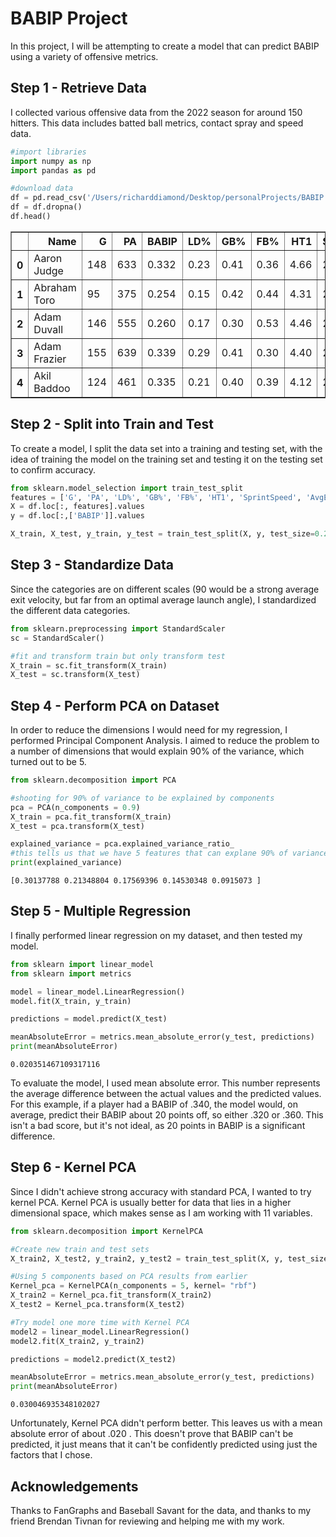 # BABIP Project
In this project, I will be attempting to create a model that can predict BABIP using a variety of offensive metrics.

## Step 1 - Retrieve Data
I collected various offensive data from the 2022 season for around 150 hitters. This data includes batted ball metrics, contact spray and speed data.


```python
#import libraries
import numpy as np
import pandas as pd

#download data
df = pd.read_csv('/Users/richarddiamond/Desktop/personalProjects/BABIP.csv')
df = df.dropna()
df.head()
```




<div>
<style scoped>
    .dataframe tbody tr th:only-of-type {
        vertical-align: middle;
    }

    .dataframe tbody tr th {
        vertical-align: top;
    }

    .dataframe thead th {
        text-align: right;
    }
</style>
<table border="1" class="dataframe">
  <thead>
    <tr style="text-align: right;">
      <th></th>
      <th>Name</th>
      <th>G</th>
      <th>PA</th>
      <th>BABIP</th>
      <th>LD%</th>
      <th>GB%</th>
      <th>FB%</th>
      <th>HT1</th>
      <th>SprintSpeed</th>
      <th>AvgExitVelo</th>
      <th>BarrelPercentage</th>
      <th>LaunchAngle</th>
    </tr>
  </thead>
  <tbody>
    <tr>
      <th>0</th>
      <td>Aaron Judge</td>
      <td>148</td>
      <td>633</td>
      <td>0.332</td>
      <td>0.23</td>
      <td>0.41</td>
      <td>0.36</td>
      <td>4.66</td>
      <td>27.3</td>
      <td>95.9</td>
      <td>26.5</td>
      <td>15.0</td>
    </tr>
    <tr>
      <th>1</th>
      <td>Abraham Toro</td>
      <td>95</td>
      <td>375</td>
      <td>0.254</td>
      <td>0.15</td>
      <td>0.42</td>
      <td>0.44</td>
      <td>4.31</td>
      <td>28.0</td>
      <td>87.0</td>
      <td>6.8</td>
      <td>16.7</td>
    </tr>
    <tr>
      <th>2</th>
      <td>Adam Duvall</td>
      <td>146</td>
      <td>555</td>
      <td>0.260</td>
      <td>0.17</td>
      <td>0.30</td>
      <td>0.53</td>
      <td>4.46</td>
      <td>27.9</td>
      <td>88.3</td>
      <td>12.8</td>
      <td>23.4</td>
    </tr>
    <tr>
      <th>3</th>
      <td>Adam Frazier</td>
      <td>155</td>
      <td>639</td>
      <td>0.339</td>
      <td>0.29</td>
      <td>0.41</td>
      <td>0.30</td>
      <td>4.40</td>
      <td>26.8</td>
      <td>85.1</td>
      <td>1.5</td>
      <td>13.6</td>
    </tr>
    <tr>
      <th>4</th>
      <td>Akil Baddoo</td>
      <td>124</td>
      <td>461</td>
      <td>0.335</td>
      <td>0.21</td>
      <td>0.40</td>
      <td>0.39</td>
      <td>4.12</td>
      <td>28.9</td>
      <td>85.0</td>
      <td>3.6</td>
      <td>14.2</td>
    </tr>
  </tbody>
</table>
</div>



## Step 2 - Split into Train and Test
To create a model, I split the data set into a training and testing set, with the idea of training the model on the training set and testing it on the testing set to confirm accuracy.


```python
from sklearn.model_selection import train_test_split
features = ['G', 'PA', 'LD%', 'GB%', 'FB%', 'HT1', 'SprintSpeed', 'AvgExitVelo', 'BarrelPercentage', 'LaunchAngle']
X = df.loc[:, features].values
y = df.loc[:,['BABIP']].values

X_train, X_test, y_train, y_test = train_test_split(X, y, test_size=0.25, random_state=16)
```

## Step 3 - Standardize Data
Since the categories are on different scales (90 would be a strong average exit velocity, but far from an optimal average launch angle), I standardized the different data categories.


```python
from sklearn.preprocessing import StandardScaler
sc = StandardScaler()

#fit and transform train but only transform test
X_train = sc.fit_transform(X_train)
X_test = sc.transform(X_test)
```

## Step 4 - Perform PCA on Dataset
In order to reduce the dimensions I would need for my regression, I performed Principal Component Analysis. I aimed to reduce the problem to a number of dimensions that would explain 90% of the variance, which turned out to be 5.


```python
from sklearn.decomposition import PCA

#shooting for 90% of variance to be explained by components
pca = PCA(n_components = 0.9)
X_train = pca.fit_transform(X_train)
X_test = pca.transform(X_test)

explained_variance = pca.explained_variance_ratio_
#this tells us that we have 5 features that can explane 90% of variance
print(explained_variance)
```

    [0.30137788 0.21348804 0.17569396 0.14530348 0.0915073 ]


## Step 5 - Multiple Regression
I finally performed linear regression on my dataset, and then tested my model.


```python
from sklearn import linear_model
from sklearn import metrics

model = linear_model.LinearRegression()
model.fit(X_train, y_train)

predictions = model.predict(X_test)

meanAbsoluteError = metrics.mean_absolute_error(y_test, predictions)
print(meanAbsoluteError)
```

    0.020351467109317116


To evaluate the model, I used mean absolute error. This number represents the average difference between the actual values and the predicted values. For this example, if a player had a BABIP of .340, the model would, on average, predict their BABIP about 20 points off, so either .320 or .360. This isn't a bad score, but it's not ideal, as 20 points in BABIP is a significant difference.

## Step 6 - Kernel PCA
Since I didn't achieve strong accuracy with standard PCA, I wanted to try kernel PCA. Kernel PCA is usually better for data that lies in a higher dimensional space, which makes sense as I am working with 11 variables.


```python
from sklearn.decomposition import KernelPCA

#Create new train and test sets
X_train2, X_test2, y_train2, y_test2 = train_test_split(X, y, test_size=0.25, random_state=16)

#Using 5 components based on PCA results from earlier
Kernel_pca = KernelPCA(n_components = 5, kernel= "rbf")
X_train2 = Kernel_pca.fit_transform(X_train2)
X_test2 = Kernel_pca.transform(X_test2)
```


```python
#Try model one more time with Kernel PCA
model2 = linear_model.LinearRegression()
model2.fit(X_train2, y_train2)

predictions = model2.predict(X_test2)

meanAbsoluteError = metrics.mean_absolute_error(y_test, predictions)
print(meanAbsoluteError)
```

    0.030046935348102027


Unfortunately, Kernel PCA didn't perform  better. This leaves us with a mean absolute error of about .020 . This doesn't prove that BABIP can't be predicted, it just means that it can't be confidently predicted using just the factors that I chose.

## Acknowledgements
Thanks to FanGraphs and Baseball Savant for the data, and thanks to my friend Brendan Tivnan for reviewing and helping me with my work.
